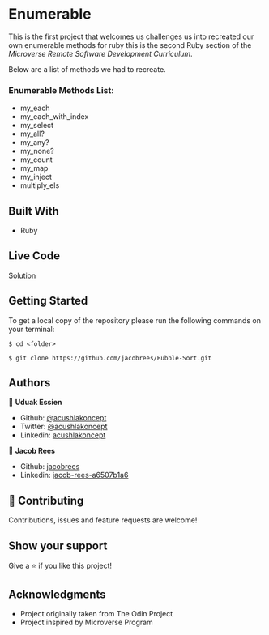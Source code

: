 # Enumerable

This is the first project that welcomes us challenges us into recreated our own enumerable methods for ruby this is the second Ruby section of the *Microverse Remote Software Development Curriculum*.

Below are a list of methods we had to recreate.

### Enumerable Methods List:

- my_each
- my_each_with_index
- my_select
- my_all?
- my_any?
- my_none?
- my_count
- my_map
- my_inject
- multiply_els

## Built With

- Ruby

## Live Code
[Solution](https://repl.it/@jacobrees24/enumerable#main.rb)


## Getting Started

To get a local copy of the repository please run the following commands on your terminal:

```
$ cd <folder>
```

```
$ git clone https://github.com/jacobrees/Bubble-Sort.git
```

## Authors

👤 **Uduak Essien**

- Github: [@acushlakoncept](https://github.com/acushlakoncept/)
- Twitter: [@acushlakoncept](https://twitter.com/acushlakoncept)
- Linkedin: [acushlakoncept](https://www.linkedin.com/in/acushlakoncept/)

👤 **Jacob Rees**

- Github: [jacobrees](https://github.com/jacobrees)
- Linkedin: [jacob-rees-a6507b1a6](https://www.linkedin.com/in/jacob-rees-a6507b1a6/)


## 🤝 Contributing

Contributions, issues and feature requests are welcome!


## Show your support

Give a ⭐️ if you like this project!


## Acknowledgments

- Project originally taken from The Odin Project
- Project inspired by Microverse Program
